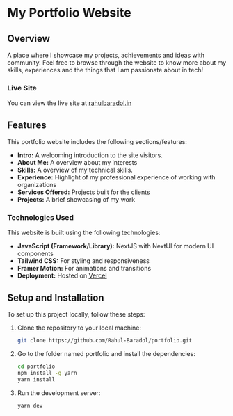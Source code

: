 # My Portfolio Website

## Overview

A place where I showcase my projects, achievements and ideas with community. Feel free to browse through the website to know more about my skills, experiences and the things that I am passionate about in tech!

### Live Site

You can view the live site at [rahulbaradol.in](https://www.rahulbaradol.in/)

## Features

This portfolio website includes the following sections/features:

- **Intro:** A welcoming introduction to the site visitors.
- **About Me:** A overview about my interests
- **Skills:** A overview of my technical skills.
- **Experience:** Highlight of my professional experience of working with organizations
- **Services Offered:** Projects built for the clients
- **Projects:** A brief showcasing of my work

### Technologies Used

This website is built using the following technologies:

- **JavaScript (Framework/Library):** NextJS with NextUI for modern UI components
- **Tailwind CSS:** For styling and responsiveness
- **Framer Motion:** For animations and transitions
- **Deployment:** Hosted on [Vercel](https://vercel.com/)

## Setup and Installation

To set up this project locally, follow these steps:

1. Clone the repository to your local machine:
   ```bash
   git clone https://github.com/Rahul-Baradol/portfolio.git
   ```
2. Go to the folder named portfolio and install the dependencies:
   ```bash
   cd portfolio
   npm install -g yarn
   yarn install
   ```

3. Run the development server:
   ```bash
   yarn dev
   ```